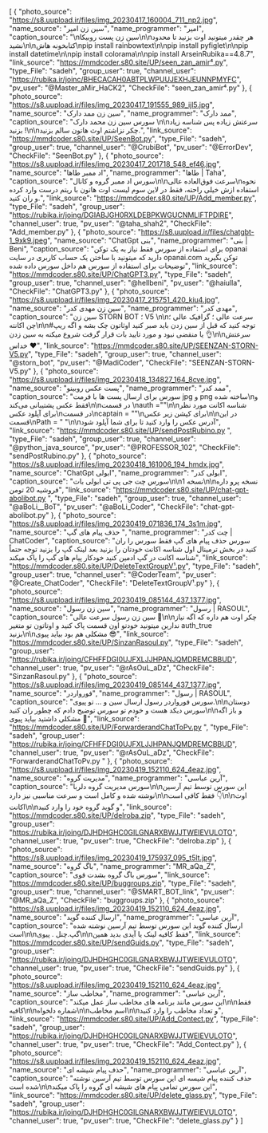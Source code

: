 [
  {
    "photo_source": "https://s8.uupload.ir/files/img_20230417_160004_711_np2.jpg",
    "name_source": "سین زن امیر",
    "name_programmer": "امیر",
    "caption_source": "\nسین زن پست روبیکا\n\nهر چقدر میتونید اوت بزنید تا محدود نشید\n\nکتابخونه هاش\npip install rainbowtext\n\npip install pyfiglet\n\npip install datetime\n\npip install colorama\n\npip install ArseinRubika==4.8.7",
    "link_source": "https://mmdcoder.s80.site/UP/seen_zan_amir⁴.py",
    "type_File": "sadeh",
    "group_user": true,
    "channel_user": "https://rubika.ir/joinc/BHECACAH0ABTPLWPUUJEXHJEUNNPMYFC",
    "pv_user": "@Master_aMir_HaCK2",
    "CheckFile": "seen_zan_amir⁴.py"
  },
  {
    "photo_source": "https://s8.uupload.ir/files/img_20230417_191555_989_ijl5.jpg",
    "name_source": "سین زن ممد دارک",
    "name_programmer": "ممد دارک",
    "caption_source": "سورس سین زن محمد دارک \n\nسرعتش زیاده پس شناسه زیاد بزنید !\n\nچکر نزاشتم اوث هاتون سالم بزنید.",
    "link_source": "https://mmdcoder.s80.site/UP/SeenBot.py",
    "type_File": "sadeh",
    "group_user": true,
    "channel_user": "@CrubiBot",
    "pv_user": "@ErrorDev",
    "CheckFile": "SeenBot.py"
  },
  {
    "photo_source": "https://s8.uupload.ir/files/img_20230417_201718_548_ef46.jpg",
    "name_source": "اد ممبر طاها",
    "name_programmer": "طاها | Taha",
    "caption_source": "سورس اد ممبر گروه و کانال\n\nسرعت فوق‌العاده عالی\nنحوه استفاده ازش خیلی راحته، فقط در لاین سوم لیست اوت هاتون با ریتم درست وارد کرده  و ران کنید.",
    "link_source": "https://mmdcoder.s80.site/UP/Add_member.py",
    "type_File": "sadeh",
    "group_user": "https://rubika.ir/joing/DGIABJGH0RXLDEBPKWGUCNMLIFTPDIRE",
    "channel_user": true,
    "pv_user": "@taha_shah2",
    "CheckFile": "Add_member.py"
  },
  {
    "photo_source": "https://s8.uupload.ir/files/chatgbt-1_9xk9.jpeg",
    "name_source": "ChatGpt بنی",
    "name_programmer": "بنی | Beni",
    "caption_source": "برای استفاده از سورس فقط نیاز به یک توکن opanai دارید که میتونید با ساختن یک حساب کاربری در سایت opanai.com توکن بگیرید توضیحات برای استفاده از سورس هم داخل سورس داده شده",
    "link_source": "https://mmdcoder.s80.site/UP/ChatGPT3.py",
    "type_File": "sadeh",
    "group_user": true,
    "channel_user": "@hellbeni",
    "pv_user": "@haiulla",
    "CheckFile": "ChatGPT3.py"
  },
  {
    "photo_source": "https://s8.uupload.ir/files/img_20230417_215751_420_kiu4.jpg",
    "name_source": "سین زن مهدی کدر",
    "name_programmer": "مهدی کدر",
    "caption_source": "سین زن STORN BOT ؛ V5 \n\nسرعت عالی ؛ گرافیک عالی ؛ چن اکانته\n\n#توجه کنید که قبل از سین زدن باید صبر کنید اوثاتون چک بشه و اگه ریپ یا منقضی نبود و مورد تایید بات قرار گرفت شروع میکنه به سین زدن 👌\n\nسرعتش خداس ♥️",
    "link_source": "https://mmdcoder.s80.site/UP/SEENZAN-STORN-V5.py",
    "type_File": "sadeh",
    "group_user": true,
    "channel_user": "@storn_bot",
    "pv_user": "@MadiCoder",
    "CheckFile": "SEENZAN-STORN-V5.py"
  },
  {
    "photo_source": "https://s8.uupload.ir/files/img_20230418_134827_164_8cve.jpg",
    "name_source": "پست عکس روبینو",
    "name_programmer": "ممد کدر",
    "caption_source": "سورس برای ارسال پست ها با فرمت jpg و png ساخته شده\nو فقط عکس پشتیبانی می‌کند\n\nدر قسمت \nauth =\"\"\n\nشناسه اکانت مورد نظر برای آپلود عکس\nدر قسمت\ncaptain = \"\"\nبرای کپشن زیر عکس\n\nدر این قسمت\nPath = \" \"\n\nآدرس عکس را وارد کنید تا برای شما آپلود شود",
    "link_source": "https://mmdcoder.s80.site/UP/sendPostRubino.py ",
    "type_File": "sadeh",
    "group_user": true,
    "channel_user": "@python_java_source",
    "pv_user": "@PROFESSOR_102",
    "CheckFile": "sendPostRubino.py"
  },
  {
    "photo_source": "https://s8.uupload.ir/files/img_20230418_161006_194_hmdx.jpg",
    "name_source": "ChatGpt ابولی",
    "name_programmer": "ابولی کدر",
    "caption_source": "سورس چت جی پی تی ابولی بات\n\nنسخه 1\n\nنسخه پرو داره فروشیه 20 تومن",
    "link_source": "https://mmdcoder.s80.site/UP/chat-gpt-abolibot.py ",
    "type_File": "sadeh",
    "group_user": true,
    "channel_user": "@aBoLi__BoT",
    "pv_user": "@aBoLi_Coder",
    "CheckFile": "chat-gpt-abolibot.py"
  },
  {
    "photo_source": "https://s8.uupload.ir/files/img_20230419_071836_174_3s1m.jpg",
    "name_source": "حذف پیام‌ های گپ ",
    "name_programmer": "چت کدر | ChatCoder",
    "caption_source": "سورس حذف پیام های گپ فقط سورس را ران کنید در بخش ترمینال اول شناسه اکانت خودتان را بزنید بعد لینک گپ را بزنید توجه حتماً شناسه اکانت در گپ ادمین کنید خودکار پیام های گپ را پاک میکند",
    "link_source": "https://mmdcoder.s80.site/UP/DeleteTextGroupV¹.py",
    "type_File": "sadeh",
    "group_user": true,
    "channel_user": "@CoderTeam",
    "pv_user": "@Create_ChatCoder",
    "CheckFile": "DeleteTextGroupV¹.py"
  },
  {
    "photo_source": "https://s8.uupload.ir/files/img_20230419_085144_437_1377.jpg",
    "name_source": "سین زن رسول",
    "name_programmer": "رسول | RASOUL",
    "caption_source": "سین زن رسول سرعت عالی 🗿\n‌\nچکر اوت هم داره که اگه نیاز ندارین میتونید خودتو اون قسمت پاک کنید و اوتاتون تو متغیر auth_true بزنید\n\nمشکلی هم بود بیاید پیوی 😎",
    "link_source": "https://mmdcoder.s80.site/UP/SinzanRasoul.py",
    "type_File": "sadeh",
    "group_user": "https://rubika.ir/joing/CFHFFDGI0UJFXLJJHPANJQMDREMCBBUD",
    "channel_user": true,
    "pv_user": "@rAsOuL_aDz",
    "CheckFile": "SinzanRasoul.py"
  },
  {
    "photo_source": "https://s8.uupload.ir/files/img_20230419_085144_437_1377.jpg",
    "name_source": "فورواردر",
    "name_programmer": "رسول | RASOUL",
    "caption_source": "سورس فورواردر رسول ارسال سین و ‌... تو پیوی.\n\nدوستان سورس دیکد هست و خودم تو سورس توضیح دادم که چطور ران کنید\n\nو باز اگه مشکلی داشتید بیاید پیوی 🌚",
    "link_source": "https://mmdcoder.s80.site/UP/ForwarderandChatToPv.py ",
    "type_File": "sadeh",
    "group_user": "https://rubika.ir/joing/CFHFFDGI0UJFXLJJHPANJQMDREMCBBUD",
    "channel_user": true,
    "pv_user": "@rAsOuL_aDz",
    "CheckFile": "ForwarderandChatToPv.py "
  },
  {
    "photo_source": "https://s8.uupload.ir/files/img_20230419_152110_624_4eaz.jpg",
    "name_source": "مدیریت گروه",
    "name_programmer": "آرین عباسی",
    "caption_source": "سورس مدیریت گروه دلربا\n\nاین سورس توسط تیم آرسین نوشته شده و کامل است و سرعت مناسبی نیز دارد\n\nفقط کافی است 👇\n\nاوث اکانت\n\nو گوید گروه خود را وارد کنید",
    "link_source": "https://mmdcoder.s80.site/UP/delroba.zip",
    "type_File": "sadeh",
    "group_user": "https://rubika.ir/joing/DJHDHGHC0GILGNARXBWJJTWEIEVULOTO",
    "channel_user": true,
    "pv_user": true,
    "CheckFile": "delroba.zip"
  },
  {
    "photo_source": "https://s8.uupload.ir/files/img_20230419_175937_095_t5lt.jpg",
    "name_source": "باگ گروه",
    "name_programmer": "MR_aQa_Z",
    "caption_source": "سورس باگ گروه بشدت قوی",
    "link_source": "https://mmdcoder.s80.site/UP/buggroups.zip",
    "type_File": "sadeh",
    "group_user": true,
    "channel_user": "@SMART_BOT_link",
    "pv_user": "@MR_aQa_Z",
    "CheckFile": "buggroups.zip"
  },
  {
    "photo_source": "https://s8.uupload.ir/files/img_20230419_152110_624_4eaz.jpg",
    "name_source": "ارسال کننده گوید",
    "name_programmer": "آرین عباسی",
    "caption_source": "ارسال کننده گوید  این سورس توسط تیم آرسین نوشته شده است\n\nگپ.چنل . پیوی\n\nفقط کافیه لینک یا آیدی بدید همین",
    "link_source": "https://mmdcoder.s80.site/UP/sendGuids.py",
    "type_File": "sadeh",
    "group_user": "https://rubika.ir/joing/DJHDHGHC0GILGNARXBWJJTWEIEVULOTO",
    "channel_user": true,
    "pv_user": true,
    "CheckFile": "sendGuids.py"
  },
  {
    "photo_source": "https://s8.uupload.ir/files/img_20230419_152110_624_4eaz.jpg",
    "name_source": "مخاطب ساز",
    "name_programmer": "آرین عباسی",
    "caption_source": "این سورس مانند برنامه های مخاطب ساز عمل میکند\n\nفقط کافیه\n\nشماره دلخواه\n\nاسم مخاطب\n\nو تعداد مخاطب را وارد کنید",
    "link_source": "https://mmdcoder.s80.site/UP/Add_Contect.py",
    "type_File": "sadeh",
    "group_user": "https://rubika.ir/joing/DJHDHGHC0GILGNARXBWJJTWEIEVULOTO",
    "channel_user": true,
    "pv_user": true,
    "CheckFile": "Add_Contect.py"
  },
  {
    "photo_source": "https://s8.uupload.ir/files/img_20230419_152110_624_4eaz.jpg",
    "name_source": "حذف پیام شیشه ای",
    "name_programmer": "آرین عباسی",
    "caption_source": "حذف کننده پیام شیسه ای این سورس توسط تیم آرسین نوشته شده است\n\nاین سورس تمامی پیام های شیشه ای گروه را پاک میکند",
    "link_source": "https://mmdcoder.s80.site/UP/delete_glass.py",
    "type_File": "sadeh",
    "group_user": "https://rubika.ir/joing/DJHDHGHC0GILGNARXBWJJTWEIEVULOTO",
    "channel_user": true,
    "pv_user": true,
    "CheckFile": "delete_glass.py"
  }
]
